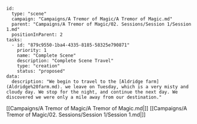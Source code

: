 
```RpgManager4
id: 
  type: "scene"
  campaign: "Campaigns/A Tremor of Magic/A Tremor of Magic.md"
  parent: "Campaigns/A Tremor of Magic/02. Sessions/Session 1/Session 1.md"
  positionInParent: 2
tasks: 
  - id: "879c9550-1ba4-4335-8185-58325e790871"
    priority: 1
    name: "Complete Scene"
    description: "Complete Scene Travel"
    type: "creation"
    status: "proposed"
data: 
  description: "We begin to travel to the [Aldridge farm](Aldridge%20farm.md). we leave on Tuesday, which is a very misty and cloudy day. We stop for the night, and continue the next day. We discovered we were only a mile away from our destination."
```

[[Campaigns/A Tremor of Magic/A Tremor of Magic.md|]]
[[Campaigns/A Tremor of Magic/02. Sessions/Session 1/Session 1.md|]]